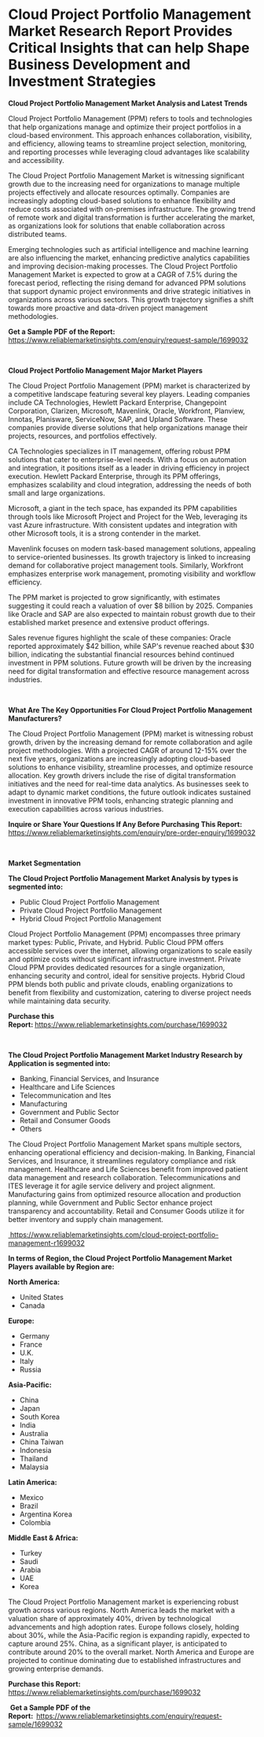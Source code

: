 <p><h1>Cloud Project Portfolio Management Market Research Report Provides Critical Insights that can help Shape Business Development and Investment Strategies</h1></p><p><strong>Cloud Project Portfolio Management Market Analysis and Latest Trends</strong></p>
<p><p>Cloud Project Portfolio Management (PPM) refers to tools and technologies that help organizations manage and optimize their project portfolios in a cloud-based environment. This approach enhances collaboration, visibility, and efficiency, allowing teams to streamline project selection, monitoring, and reporting processes while leveraging cloud advantages like scalability and accessibility.</p><p>The Cloud Project Portfolio Management Market is witnessing significant growth due to the increasing need for organizations to manage multiple projects effectively and allocate resources optimally. Companies are increasingly adopting cloud-based solutions to enhance flexibility and reduce costs associated with on-premises infrastructure. The growing trend of remote work and digital transformation is further accelerating the market, as organizations look for solutions that enable collaboration across distributed teams.</p><p>Emerging technologies such as artificial intelligence and machine learning are also influencing the market, enhancing predictive analytics capabilities and improving decision-making processes. The Cloud Project Portfolio Management Market is expected to grow at a CAGR of 7.5% during the forecast period, reflecting the rising demand for advanced PPM solutions that support dynamic project environments and drive strategic initiatives in organizations across various sectors. This growth trajectory signifies a shift towards more proactive and data-driven project management methodologies.</p></p>
<p><strong>Get a Sample PDF of the Report:&nbsp;</strong> <a href="https://www.reliablemarketinsights.com/enquiry/request-sample/1699032?utm_campaign=3326&utm_medium=2&utm_source=Github&utm_content=ia&utm_term=16042025&utm_id=cloud-project-portfolio-management">https://www.reliablemarketinsights.com/enquiry/request-sample/1699032</a></p>
<p>&nbsp;</p>
<p><strong>Cloud Project Portfolio Management Major Market Players</strong></p>
<p><p>The Cloud Project Portfolio Management (PPM) market is characterized by a competitive landscape featuring several key players. Leading companies include CA Technologies, Hewlett Packard Enterprise, Changepoint Corporation, Clarizen, Microsoft, Mavenlink, Oracle, Workfront, Planview, Innotas, Planisware, ServiceNow, SAP, and Upland Software. These companies provide diverse solutions that help organizations manage their projects, resources, and portfolios effectively.</p><p>CA Technologies specializes in IT management, offering robust PPM solutions that cater to enterprise-level needs. With a focus on automation and integration, it positions itself as a leader in driving efficiency in project execution. Hewlett Packard Enterprise, through its PPM offerings, emphasizes scalability and cloud integration, addressing the needs of both small and large organizations.</p><p>Microsoft, a giant in the tech space, has expanded its PPM capabilities through tools like Microsoft Project and Project for the Web, leveraging its vast Azure infrastructure. With consistent updates and integration with other Microsoft tools, it is a strong contender in the market.</p><p>Mavenlink focuses on modern task-based management solutions, appealing to service-oriented businesses. Its growth trajectory is linked to increasing demand for collaborative project management tools. Similarly, Workfront emphasizes enterprise work management, promoting visibility and workflow efficiency.</p><p>The PPM market is projected to grow significantly, with estimates suggesting it could reach a valuation of over $8 billion by 2025. Companies like Oracle and SAP are also expected to maintain robust growth due to their established market presence and extensive product offerings.</p><p>Sales revenue figures highlight the scale of these companies: Oracle reported approximately $42 billion, while SAP's revenue reached about $30 billion, indicating the substantial financial resources behind continued investment in PPM solutions. Future growth will be driven by the increasing need for digital transformation and effective resource management across industries.</p></p>
<p>&nbsp;</p>
<p><strong>What Are The Key Opportunities For Cloud Project Portfolio Management Manufacturers?</strong></p>
<p><p>The Cloud Project Portfolio Management (PPM) market is witnessing robust growth, driven by the increasing demand for remote collaboration and agile project methodologies. With a projected CAGR of around 12-15% over the next five years, organizations are increasingly adopting cloud-based solutions to enhance visibility, streamline processes, and optimize resource allocation. Key growth drivers include the rise of digital transformation initiatives and the need for real-time data analytics. As businesses seek to adapt to dynamic market conditions, the future outlook indicates sustained investment in innovative PPM tools, enhancing strategic planning and execution capabilities across various industries.</p></p>
<p><strong>Inquire or Share Your Questions If Any Before Purchasing This Report:</strong> <a href="https://www.reliablemarketinsights.com/enquiry/pre-order-enquiry/1699032?utm_campaign=3326&utm_medium=2&utm_source=Github&utm_content=ia&utm_term=16042025&utm_id=cloud-project-portfolio-management">https://www.reliablemarketinsights.com/enquiry/pre-order-enquiry/1699032</a></p>
<p>&nbsp;</p>
<p><strong>Market Segmentation</strong></p>
<p><strong>The Cloud Project Portfolio Management Market Analysis by types is segmented into:</strong></p>
<p><ul><li>Public Cloud Project Portfolio Management</li><li>Private Cloud Project Portfolio Management</li><li>Hybrid Cloud Project Portfolio Management</li></ul></p>
<p><p>Cloud Project Portfolio Management (PPM) encompasses three primary market types: Public, Private, and Hybrid. Public Cloud PPM offers accessible services over the internet, allowing organizations to scale easily and optimize costs without significant infrastructure investment. Private Cloud PPM provides dedicated resources for a single organization, enhancing security and control, ideal for sensitive projects. Hybrid Cloud PPM blends both public and private clouds, enabling organizations to benefit from flexibility and customization, catering to diverse project needs while maintaining data security.</p></p>
<p><strong>Purchase this Report:&nbsp;</strong><a href="https://www.reliablemarketinsights.com/purchase/1699032?utm_campaign=3326&utm_medium=2&utm_source=Github&utm_content=ia&utm_term=16042025&utm_id=cloud-project-portfolio-management">https://www.reliablemarketinsights.com/purchase/1699032</a></p>
<p>&nbsp;</p>
<p><strong>The Cloud Project Portfolio Management Market Industry Research by Application is segmented into:</strong></p>
<p><ul><li>Banking, Financial Services, and Insurance</li><li>Healthcare and Life Sciences</li><li>Telecommunication and Ites</li><li>Manufacturing</li><li>Government and Public Sector</li><li>Retail and Consumer Goods</li><li>Others</li></ul></p>
<p><p>The Cloud Project Portfolio Management Market spans multiple sectors, enhancing operational efficiency and decision-making. In Banking, Financial Services, and Insurance, it streamlines regulatory compliance and risk management. Healthcare and Life Sciences benefit from improved patient data management and research collaboration. Telecommunications and ITES leverage it for agile service delivery and project alignment. Manufacturing gains from optimized resource allocation and production planning, while Government and Public Sector enhance project transparency and accountability. Retail and Consumer Goods utilize it for better inventory and supply chain management.</p></p>
<p><a href="https://www.reliablemarketinsights.com/cloud-project-portfolio-management-r1699032?utm_campaign=3326&utm_medium=2&utm_source=Github&utm_content=ia&utm_term=16042025&utm_id=cloud-project-portfolio-management">&nbsp;https://www.reliablemarketinsights.com/cloud-project-portfolio-management-r1699032</a></p>
<p><strong>In terms of Region, the Cloud Project Portfolio Management Market Players available by Region are:</strong></p>
<p>
    <p> <strong> North America: </strong>
        <ul>
            <li>United States</li>
            <li>Canada</li>
        </ul>
        </p> 
    <p> <strong> Europe: </strong>
        <ul>
            <li>Germany</li>
            <li>France</li>
            <li>U.K.</li>
            <li>Italy</li>
            <li>Russia</li>
        </ul>
        </p> 
    <p> <strong> Asia-Pacific: </strong>
        <ul>
            <li>China</li>
            <li>Japan</li>
            <li>South Korea</li>
            <li>India</li>
            <li>Australia</li>
            <li>China Taiwan</li>
            <li>Indonesia</li>
            <li>Thailand</li>
            <li>Malaysia</li>
        </ul>
        </p> 
    <p> <strong> Latin America: </strong>
        <ul>
            <li>Mexico</li>
            <li>Brazil</li>
            <li>Argentina Korea</li>
            <li>Colombia</li>
        </ul>
        </p> 
    <p> <strong> Middle East & Africa: </strong>
        <ul>
            <li>Turkey</li>
            <li>Saudi</li>
            <li>Arabia</li>
            <li>UAE</li>
            <li>Korea</li>
        </ul>
    </p>
    </p>
<p><p>The Cloud Project Portfolio Management market is experiencing robust growth across various regions. North America leads the market with a valuation share of approximately 40%, driven by technological advancements and high adoption rates. Europe follows closely, holding about 30%, while the Asia-Pacific region is expanding rapidly, expected to capture around 25%. China, as a significant player, is anticipated to contribute around 20% to the overall market. North America and Europe are projected to continue dominating due to established infrastructures and growing enterprise demands.</p></p>
<p><strong>Purchase this Report: </strong><a href="https://www.reliablemarketinsights.com/purchase/1699032?utm_campaign=3326&utm_medium=2&utm_source=Github&utm_content=ia&utm_term=16042025&utm_id=cloud-project-portfolio-management">https://www.reliablemarketinsights.com/purchase/1699032</a></p>
<p>&nbsp;<strong>Get a Sample PDF of the Report:&nbsp;&nbsp;</strong><a href="https://www.reliablemarketinsights.com/enquiry/request-sample/1699032?utm_campaign=3326&utm_medium=2&utm_source=Github&utm_content=ia&utm_term=16042025&utm_id=cloud-project-portfolio-management">https://www.reliablemarketinsights.com/enquiry/request-sample/1699032</a></p>
<p><strong></strong></p>
<p><p></p><p></p><p></p></p>